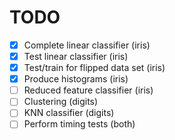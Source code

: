 # TODO

- [x] Complete linear classifier (iris)
- [x] Test linear classifier (iris)
- [x] Test/train for flipped data set (iris)
- [x] Produce histograms (iris)
- [ ] Reduced feature classifier (iris)
- [ ] Clustering (digits)
- [ ] KNN classifier (digits)
- [ ] Perform timing tests (both)
